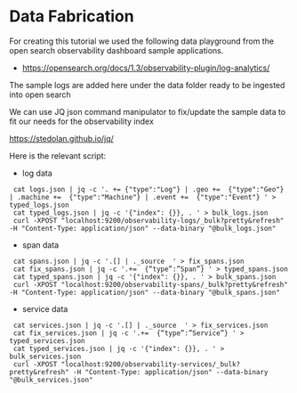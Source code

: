 # Data Fabrication
For creating this tutorial we used the following data playground from the open search observability dashboard 
sample applications.

 - https://opensearch.org/docs/1.3/observability-plugin/log-analytics/

The sample logs are added here under the data folder ready to be ingested into open search

We can use JQ json command manipulator to fix/update the sample data to fit our needs for the observability index

https://stedolan.github.io/jq/

Here is the relevant script:

* log data
````
 cat logs.json | jq -c '. += {"type":"Log"} | .geo +=  {"type":"Geo"} | .machine +=  {"type":"Machine"} | .event +=  {"type":"Event"} ' > typed_logs.json 
 cat typed_logs.json | jq -c '{"index": {}}, . ' > bulk_logs.json
 curl -XPOST "localhost:9200/observability-logs/_bulk?pretty&refresh" -H "Content-Type: application/json" --data-binary "@bulk_logs.json"
````

* span data
````
 cat spans.json | jq -c '.[] | ._source  ' > fix_spans.json
 cat fix_spans.json | jq -c '.+=  {“type”:”Span”} ' > typed_spans.json
 cat typed_spans.json | jq -c '{"index": {}}, . ' > bulk_spans.json
 curl -XPOST "localhost:9200/observability-spans/_bulk?pretty&refresh" -H "Content-Type: application/json" --data-binary "@bulk_spans.json"
````

* service data
````
 cat services.json | jq -c '.[] | ._source  ' > fix_services.json
 cat fix_services.json | jq -c '.+=  {“type”:”Service”} ' > typed_services.json
 cat typed_services.json | jq -c '{"index": {}}, . ' > bulk_services.json
 curl -XPOST "localhost:9200/observability-services/_bulk?pretty&refresh" -H "Content-Type: application/json" --data-binary "@bulk_services.json"
````
